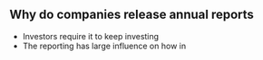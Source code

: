 ## Why do companies release annual reports
- Investors require it to keep investing
- The reporting has large influence on how in